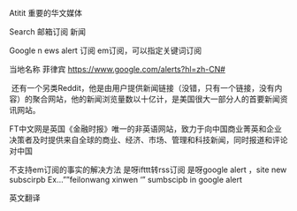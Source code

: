 Atitit 重要的华文媒体

Search  邮箱订阅  新闻

Google n ews  alert 订阅 em订阅，可以指定关键词订阅

当地名称  菲律宾
https://www.google.com/alerts?hl=zh-CN#



 还有一个另类Reddit，他是由用户提供新闻链接（没错，只有一个链接，没有内容）的聚合网站，他的新闻浏览量数以十亿计，是美国很大一部分人的首要新闻资讯网站。

FT中文网是英国《金融时报》唯一的非英语网站，致力于向中国商业菁英和企业决策者及时提供来自全球的商业、经济、市场、管理和科技新闻，同时报道和评论对中国 

不支持em订阅的事实的解决方法
是呀ifttt转rss订阅
是呀google alert ，site new  subscirpb
Ex...””feilonwang xinwen ‘”   sumbscipb in google alert

英文翻译
